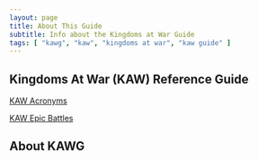 ```yaml
---
layout: page
title: About This Guide
subtitle: Info about the Kingdoms at War Guide
tags: [ "kawg", "kaw", "kingdoms at war", "kaw guide" ]
---
```


## Kingdoms At War (KAW) Reference Guide

[KAW Acronyms](/kaw-reference/acronyms "Kingdoms At War Acronyms")

[KAW Epic Battles](/kaw-reference/eb "Kingdoms At War Epic Battles Guide")



## About KAWG



